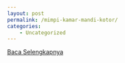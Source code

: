 ```yaml
---
layout: post
permalink: /mimpi-kamar-mandi-kotor/
categories:
    - Uncategorized
---
```


[Baca Selengkapnya](/01)